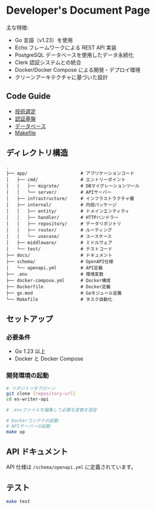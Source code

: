 # Developer's Document Page

主な特徴:

- Go 言語（v1.23）を使用
- Echo フレームワークによる REST API 実装
- PostgreSQL データベースを使用したデータ永続化
- Clerk 認証システムとの統合
- Docker/Docker Compose による開発・デプロイ環境
- クリーンアーキテクチャに基づいた設計

## Code Guide
- [技術選定](./tech_selection.md)
- [認証基盤](./auth_guide.md)
- [データベース](./db_guide.md)
- [Makefile](./make_guide.md)

## ディレクトリ構造

```
.
├── app/                    # アプリケーションコード
│   ├── cmd/                # エントリーポイント
│   │   ├── migrate/        # DBマイグレーションツール
│   │   └── server/         # APIサーバー
│   ├── infrastructure/     # インフラストラクチャ層
│   ├── internal/           # 内部パッケージ
│   │   ├── entity/         # ドメインエンティティ
│   │   ├── handler/        # HTTPハンドラー
│   │   ├── repository/     # データリポジトリ
│   │   ├── router/         # ルーティング
│   │   └── usecase/        # ユースケース
│   ├── middleware/         # ミドルウェア
│   └── test/               # テストコード
├── docs/                   # ドキュメント
├── schema/                 # OpenAPI仕様
│   └── openapi.yml         # API定義
├── .env                    # 環境変数
├── docker-compose.yml      # Docker構成
├── Dockerfile              # Docker定義
├── go.mod                  # Goモジュール定義
└── Makefile                # タスク自動化
```

## セットアップ

### 必要条件

- Go 1.23 以上
- Docker と Docker Compose

### 開発環境の起動

```bash
# リポジトリをクローン
git clone [repository-url]
cd es-writer-api

# .envファイルを編集して必要な変数を設定

# Dockerコンテナの起動
# APIサーバーの起動
make up
```

## API ドキュメント

API 仕様は `/schema/openapi.yml` に定義されています。

## テスト

```bash
make test
```
